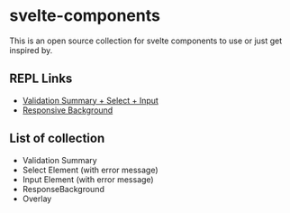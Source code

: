 # svelte-components
This is an open source collection for svelte components to use or just get inspired by.

## REPL Links
- [Validation Summary + Select + Input](https://svelte.dev/repl/988b3a825e874d7b90547d6475ece4ee?version=3.17.0)
- [Responsive Background](https://svelte.dev/repl/92e149b84a52409fb7c971d0d7343842?version=3.17.1)

## List of collection
- Validation Summary
- Select Element (with error message)
- Input Element (with error message)
- ResponseBackground
- Overlay